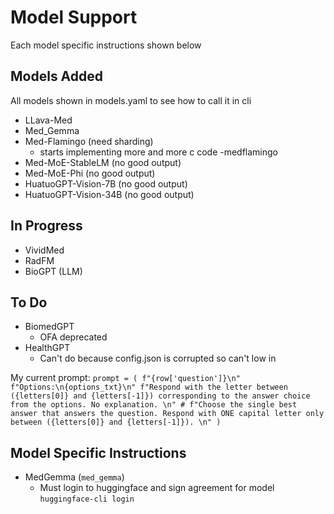 # Model Support
Each model specific instructions shown below
## Models Added
All models shown in models.yaml to see how to call it in cli
- LLava-Med
- Med_Gemma
- Med-Flamingo (need sharding)
    - starts implementing more and more c code
    -medflamingo
- Med-MoE-StableLM (no good output)
- Med-MoE-Phi (no good output)
- HuatuoGPT-Vision-7B (no good output)
- HuatuoGPT-Vision-34B (no good output)

## In Progress
- VividMed
- RadFM
- BioGPT (LLM)


## To Do
- BiomedGPT
    - OFA deprecated
- HealthGPT
    - Can't do because config.json is corrupted so can't low in


My current prompt:
`prompt = (
            f"{row['question']}\n"
            f"Options:\n{options_txt}\n"
            f"Respond with the letter between ({letters[0]} and {letters[-1]}) corresponding to the answer choice from the options. No explanation. \n"
            # f"Choose the single best answer that answers the question. Respond with ONE capital letter only between ({letters[0]} and {letters[-1]}). \n"
        )`

## Model Specific Instructions

- MedGemma (`med_gemma`)
    - Must login to huggingface and sign agreement for model `huggingface-cli login`